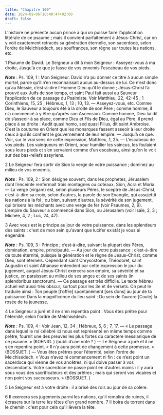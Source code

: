 ```yaml
---
title: "Chapitre 109"
date: 2024-09-06T18:40:47+02:00
draft: false
---
```



L’histoire ne présente aucun prince à qui on puisse faire l’application littérale de ce psaume ; mais il convient parfaitement à Jésus-Christ, car on y voit exactement retracés sa génération éternelle, son sacerdoce, selon l’ordre de Melchisédech, ses souffrances, son règne sur toutes les nations, etc.


1 Psaume de David. Le Seigneur a dit à mon Seigneur : Asseyez-vous à ma droite, Jusqu'à ce que je fasse de vos ennemis l'escabeau de vos pieds.

***Note*** :  Ps. 109, 1 : Mon Seigneur. David n’a pu donner ce titre à aucun simple mortel, parce qu’il n’en reconnaissait aucun au-dessus de lui. Ce n’est donc qu’au Messie, c’est-à-dire l’Homme Dieu qu’il le donne ; Jésus-Christ l’a prouvé aux Juifs de son temps, et saint Paul fait aussi au Sauveur l’application de ce passage du Psalmiste. Voir Matthieu, 22, 42-45 ; 1 Corinthiens, 15, 25 ; Hébreux, 1, 13 ; 10, 13. ― Asseyez-vous, etc. Comme Dieu, le Sauveur a toujours été à la droite de son Père ; comme homme, il n’a commencé à y être qu’après son Ascension. Comme homme, Dieu lui dit de s’asseoir à sa place, comme Dieu et Fils de Dieu, égal au Père, il prend place à sa droite : Audit quasi homo, sed quasi Filius, dit saint Ambroise. C’est la coutume en Orient que les monarques fassent asseoir à leur droite ceux à qui ils confient le gouvernement de leur empire. ― Jusqu’à ce que. Voir, sur le vrai sens de cette expression, Matthieu, 1, 25. ― L’escabeau de vos pieds. Les vainqueurs en Orient, pour humilier les
vaincus, les foulaient sous leurs pieds et s’en servaient comme d’un escabeau, ainsi qu’on le voit sur des bas-reliefs assyriens.


2 Le Seigneur fera sortir de Sion la verge de votre puissance ; dominez au milieu de vos ennemis.

***Note*** :  Ps. 109, 2 : Sion désigne souvent, dans les prophètes, Jérusalem dont l’enceinte renfermait trois montagnes ou coteaux, Sion, Acra et Moria. ― La verge (virgam) est, selon plusieurs Pères, le sceptre de Jésus-Christ, c’est-à-dire sa croix, selon d’autres, la parole de son Evangile, qui assujettit les nations à la foi ; ou bien, suivant d’autres, la sévérité de son jugement, qui brisera les méchants avec une verge de fer (voir Psaumes, 2, 9). L’empire du Sauveur a commencé dans Sion, ou Jérusalem (voir Isaïe, 2, 3 ; Michée, 4, 2 ; Luc, 24, 47).


3 Avec vous est le principe au jour de votre puissance, dans les splendeurs des saints : c'est de mon sein qu'avant que lucifer existât je vous ai engendré.

***Note*** :  Ps. 109, 3 : Principe ; c’est-à-dire, suivant la plupart des Pères, domination, empire, principauté. ― Au jour de votre puissance ; c’est-à-dire de toute éternité, puisque la génération et le règne de Jésus-Christ, comme Dieu, sont éternels. Cependant saint Chrysostome, Théodoret, saint Augustin et saint Athanase entendent par cette expression le jour du jugement, auquel Jésus-Christ exercera son empire, sa sévérité et sa justice, en paraissant au milieu de ses anges et de ses saints (in splendoribus sanctorum). ― Ce passage est très difficile. Le texte hébreu actuel est aussi très obscur, surtout pour les 3e et 4e versets. On peut le traduire ainsi :
Ton peuple [t’offre] spontanément [ses dons] au jour de ta puissance
Dans la magnificence du lieu saint ;
Du sein de l’aurore
[Coule] la rosée de ta jeunesse.


4 Le Seigneur a juré et il ne s'en repentira point : Vous êtes prêtre pour l'éternité, selon l'ordre de Melchisédech.

***Note*** :  Ps. 109, 4 : Voir Jean, 12, 34 ; Hébreux, 5, 6 ; 7, 17. ― « Le passage dans lequel le roi célébré ici nous est représenté en même temps comme prêtre, fournit une des preuves les plus fortes du caractère messianique de ce psaume. » (KOENIG. ) (oubli d’une note ? ) ― Le Seigneur a juré et il ne s’en repentira point. « Il n’y aura point de changement à cette promesse. » (BOSSUET. ) ― Vous êtes prêtres pour l’éternité, selon l’ordre de Melchisédech. « Vous n’avez ni commencement ni fin : ce n’est point un sacerdoce qui vienne de vos ancêtres, ni qui doive passer à vos descendants. Votre sacerdoce ne passe point en d’autres mains : il y aura sous vous des sacrificateurs et des prêtres ; mais qui seront vos vicaires et non point vos successeurs. » (BOSSUET. )

5 Le Seigneur est à votre droite : il a brisé des rois au jour de sa colère.


6 Il exercera ses jugements parmi les nations, qu'il remplira de ruines, il écrasera sur la terre les têtes d'un grand nombre. 7 Il boira du torrent dans le chemin : c'est pour cela qu'il lèvera la tête.

